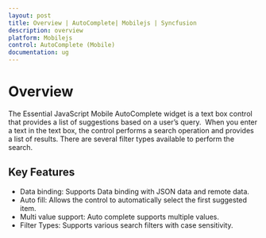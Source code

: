 ```yaml
---
layout: post
title: Overview | AutoComplete| Mobilejs | Syncfusion
description: overview
platform: Mobilejs
control: AutoComplete (Mobile) 
documentation: ug
---
```


# Overview

The Essential JavaScript Mobile AutoComplete widget is a text box control that provides a list of suggestions based on a user’s query.  When you enter a text in the text box, the control performs a search operation and provides a list of results. There are several filter types available to perform the search.

## Key Features

* Data binding: Supports Data binding with JSON data and remote data.
* Auto fill: Allows the control to automatically select the first suggested item.
* Multi value support: Auto complete supports multiple values.
* Filter Types: Supports various search filters with case sensitivity.



